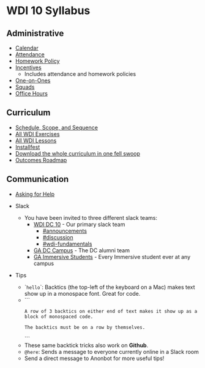 # WDI 10 Syllabus

## Administrative

- [Calendar](http://ga-dc.github.io/wdi10/calendar.html)
- [Attendance](attendance.md)
- [Homework Policy](homework-policy.md)
- [Incentives](incentives.md)
  - Includes attendance and homework policies
- [One-on-Ones](one-on-ones.md)
- [Squads](squads.md)
- [Office Hours](office-hours.md)

## Curriculum

- [Schedule, Scope, and Sequence](scope-and-sequence.md)
- [All WDI Exercises](http://repotagger.github.io?name=ga-wdi-exercises)
- [All WDI Lessons](http://repotagger.github.io?name=ga-wdi-lessons)
- [Installfest](https://github.com/ga-dc/installfest)
- [Download the whole curriculum in one fell swoop](https://github.com/ga-dc/curriculum-collector)
- [Outcomes Roadmap](https://docs.google.com/document/d/1uxq2Z_UPrlUJSlSGXgOWfC-A-3F6tWdzd1uqMxcaktA/edit)

## Communication

- [Asking for Help](asking-for-help.md)
- Slack
  - You have been invited to three different slack teams:
    - [WDI DC 10](https://wdidc10.slack.com) - Our primary slack team
      - [#announcements](https://wdidc10.slack.com/archives/announcements)
      - [#discussion](https://wdidc10.slack.com/archives/discussion)
      - [#wdi-fundamentals](https://ga-students.slack.com/messages/wdi-fundamentals/)
    - [GA DC Campus](https://gadc-campus.slack.com) - The DC alumni team
    - [GA Immersive Students](https://ga-students.slack.com) - Every Immersive student ever at any campus

- Tips
  - \``hello`\`: Backtics (the top-left of the keyboard on a Mac) makes text show up in a monospace font. Great for code.
  - \`\`\`
    ```
    A row of 3 backtics on either end of text makes it show up as a block of monospaced code.

    The backtics must be on a row by themselves.
    ```
    \`\`\`
  - These same backtick tricks also work on **Github**.
  - `@here`: Sends a message to everyone currently online in a Slack room
  - Send a direct message to Anonbot for more useful tips!
